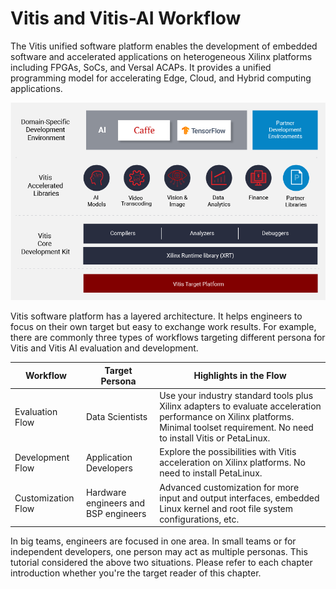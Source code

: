 # Vitis and Vitis-AI Workflow

The Vitis unified software platform enables the development of embedded software and accelerated applications on heterogeneous Xilinx platforms including FPGAs, SoCs, and Versal ACAPs. It provides a unified programming model for accelerating Edge, Cloud, and Hybrid computing applications. 

![vitis_stack](images/vitis_stack.png)

Vitis software platform has a layered architecture. It helps engineers to focus on their own target but easy to exchange work results. For example, there are commonly three types of workflows targeting different persona for Vitis and Vitis AI evaluation and development.

| Workflow | Target Persona | Highlights in the Flow |
|-----------|-----------------|------------------------|
| Evaluation Flow | Data Scientists | Use your industry standard tools plus Xilinx adapters to evaluate acceleration performance on Xilinx platforms. Minimal toolset requirement. No need to install Vitis or PetaLinux. |
| Development Flow | Application Developers | Explore the possibilities with Vitis acceleration on Xilinx platforms. No need to install PetaLinux. |
| Customization Flow | Hardware engineers and BSP engineers | Advanced customization for more input and output interfaces, embedded Linux kernel and root file system configurations, etc. |

In big teams, engineers are focused in one area. In small teams or for independent developers, one person may act as multiple personas. This tutorial considered the above two situations. Please refer to each chapter introduction whether you're the target reader of this chapter.